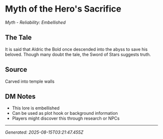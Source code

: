 # Myth of the Hero's Sacrifice

*Myth - Reliability: Embellished*

## The Tale
It is said that Aldric the Bold once descended into the abyss to save his beloved. Though many doubt the tale, the Sword of Stars suggests truth.

## Source
Carved into temple walls

## DM Notes
- This lore is embellished
- Can be used as plot hook or background information
- Players might discover this through research or NPCs

---
*Generated: 2025-08-15T03:21:47.455Z*

